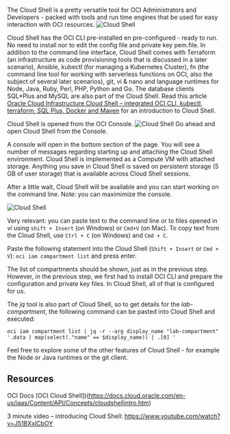 The Cloud Shell is a pretty versatile tool for OCI Administrators and Developers - packed with tools and run time engines that be used for easy interaction with OCI resources.
![Cloud Shell](/RedExpertAlliance/courses/oci-course/introduction-to-oci/assets/oci-cloud-shell.png)

Cloud Shell has the OCI CLI pre-installed en pre-configured - ready to run. No need to install nor to edit the config file and private key pem.file. In addition to the command line interface, Cloud Shell comes with Terraform (an infrastructure as code provisioning tools that is discussed in a later scenario), Ansible, kubectl (for managing a Kubernetes Cluster), fn (the command line tool for working with serverless functions on OCI, also the subject of several later scenarios), git, vi & nano and language runtimes for Node, Java, Ruby, Perl, PHP, Python and Go. The database clients SQL*Plus and MySQL are also part of the Cloud Shell. Read this article [Oracle Cloud Infrastructure Cloud Shell – integrated OCI CLI, kubectl, terraform, SQL Plus, Docker and Maven](https://technology.amis.nl/2020/03/15/oracle-cloud-infrastructure-cloud-shell-integrated-oci-cli-kubectl-terraform-sql-plus-docker-and-maven/) for an introduction to Cloud Shell.

Cloud Shell is opened from the OCI Console.
![Cloud Shell](/RedExpertAlliance/courses/oci-course/introduction-to-oci/assets/oci-cloud-shell-open.png)
Go ahead and open Cloud Shell from the Console.

A console will open in the bottom section of the page. You will see a number of messages regarding starting up and attaching the Cloud Shell environment. Cloud Shell is implemented as a Compute VM with attached storage. Anything you save in Cloud Shell is saved on persistent storage (5 GB of user storage) that is available across Cloud Shell sessions.

After a little wait, Cloud Shell will be available and you can start working on the command line. Note: you can maximimize the console. 

![Cloud Shell](/RedExpertAlliance/courses/oci-course/introduction-to-oci/assets/oci-cloud-shell-opened.png)

Very relevant: you can paste text to the command line or to files opened in *vi* using `shift + Insert` (on Windows) or `Cmd+V` (on Mac). To copy text from the Cloud Shell, use `Ctrl + C` (on Windows) and `Cmd + C`.

Paste the following statement into the Cloud Shell (`Shift + Insert` or `Cmd + V`):
`oci iam compartment list`
and press enter.

The list of compartments should be shown, just as in the previous step. However, in the previous step, we first had to install OCI CLI and prepare the configuration and private key files. In Cloud Shell, all of that is configured for us.

The *jq* tool is also part of Cloud Shell, so to get details for the *lab-compartment*, the following command can be pasted into Cloud Shell and executed:

`oci iam compartment list | jq -r --arg display_name "lab-compartment" '.data | map(select(."name" == $display_name)) | .[0] '`

Feel free to explore some of the other features of Cloud Shell - for example the Node or Java runtimes or the git client.

## Resources

OCI Docs [OCI Cloud Shell])(https://docs.cloud.oracle.com/en-us/iaas/Content/API/Concepts/cloudshellintro.htm)

3 minute video – introducing Cloud Shell: https://www.youtube.com/watch?v=J51BXxlCbOY